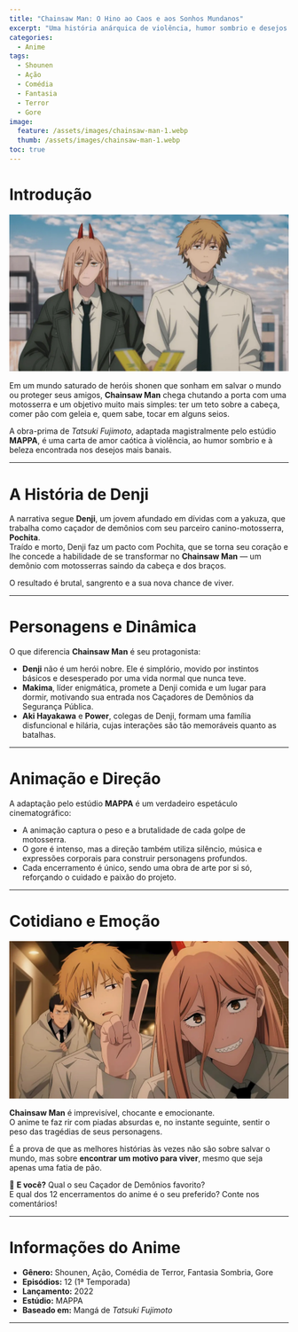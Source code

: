 ```yaml
---
title: "Chainsaw Man: O Hino ao Caos e aos Sonhos Mundanos"
excerpt: "Uma história anárquica de violência, humor sombrio e desejos banais, onde a vida é mais sobre sobreviver do que salvar o mundo."
categories:
  - Anime
tags:
  - Shounen
  - Ação
  - Comédia
  - Fantasia
  - Terror
  - Gore
image:
  feature: /assets/images/chainsaw-man-1.webp
  thumb: /assets/images/chainsaw-man-1.webp
toc: true
---
```


# Introdução

![Denji em sua forma de Chainsaw Man, coberto de sangue, em uma pose selvagem e caótica.](/assets/images/chainsaw-man-1.webp)

Em um mundo saturado de heróis shonen que sonham em salvar o mundo ou proteger seus amigos, **Chainsaw Man** chega chutando a porta com uma motosserra e um objetivo muito mais simples: ter um teto sobre a cabeça, comer pão com geleia e, quem sabe, tocar em alguns seios.  

A obra-prima de *Tatsuki Fujimoto*, adaptada magistralmente pelo estúdio **MAPPA**, é uma carta de amor caótica à violência, ao humor sombrio e à beleza encontrada nos desejos mais banais.

---

# A História de Denji

A narrativa segue **Denji**, um jovem afundado em dívidas com a yakuza, que trabalha como caçador de demônios com seu parceiro canino-motosserra, **Pochita**.  
Traído e morto, Denji faz um pacto com Pochita, que se torna seu coração e lhe concede a habilidade de se transformar no **Chainsaw Man** — um demônio com motosserras saindo da cabeça e dos braços.  

O resultado é brutal, sangrento e a sua nova chance de viver.

---

# Personagens e Dinâmica

O que diferencia **Chainsaw Man** é seu protagonista:  
- **Denji** não é um herói nobre. Ele é simplório, movido por instintos básicos e desesperado por uma vida normal que nunca teve.  
- **Makima**, líder enigmática, promete a Denji comida e um lugar para dormir, motivando sua entrada nos Caçadores de Demônios da Segurança Pública.  
- **Aki Hayakawa** e **Power**, colegas de Denji, formam uma família disfuncional e hilária, cujas interações são tão memoráveis quanto as batalhas.

---

# Animação e Direção

A adaptação pelo estúdio **MAPPA** é um verdadeiro espetáculo cinematográfico:  
- A animação captura o peso e a brutalidade de cada golpe de motosserra.  
- O gore é intenso, mas a direção também utiliza silêncio, música e expressões corporais para construir personagens profundos.  
- Cada encerramento é único, sendo uma obra de arte por si só, reforçando o cuidado e paixão do projeto.

---

# Cotidiano e Emoção

![O trio principal, Denji, Power e Aki, em um raro momento de tranquilidade doméstica, comendo juntos.](/assets/images/chainsaw-man-2.webp)

**Chainsaw Man** é imprevisível, chocante e emocionante.  
O anime te faz rir com piadas absurdas e, no instante seguinte, sentir o peso das tragédias de seus personagens.  

É a prova de que as melhores histórias às vezes não são sobre salvar o mundo, mas sobre **encontrar um motivo para viver**, mesmo que seja apenas uma fatia de pão.

🐶 **E você?** Qual o seu Caçador de Demônios favorito?  
E qual dos 12 encerramentos do anime é o seu preferido? Conte nos comentários!

---

# Informações do Anime

- **Gênero:** Shounen, Ação, Comédia de Terror, Fantasia Sombria, Gore  
- **Episódios:** 12 (1ª Temporada)  
- **Lançamento:** 2022  
- **Estúdio:** MAPPA  
- **Baseado em:** Mangá de *Tatsuki Fujimoto*  

---